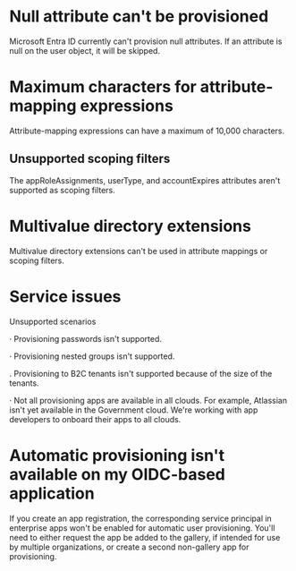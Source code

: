 <!-- PageHeader="manually add the attributes. To learn more, see Customize attribute mappings." -->


# Null attribute can't be provisioned

Microsoft Entra ID currently can't provision null attributes. If an attribute is null on the user object, it will be skipped.


# Maximum characters for attribute-mapping expressions

Attribute-mapping expressions can have a maximum of 10,000 characters.


## Unsupported scoping filters

The appRoleAssignments, userType, and accountExpires attributes aren't supported as scoping filters.


# Multivalue directory extensions

Multivalue directory extensions can't be used in attribute mappings or scoping filters.


# Service issues

Unsupported scenarios

· Provisioning passwords isn't supported.

· Provisioning nested groups isn't supported.

. Provisioning to B2C tenants isn't supported because of the size of the tenants.

· Not all provisioning apps are available in all clouds. For example, Atlassian isn't yet available in the Government cloud. We're working with app developers to onboard their apps to all clouds.


# Automatic provisioning isn't available on my OIDC-based application

If you create an app registration, the corresponding service principal in enterprise apps won't be enabled for automatic user provisioning. You'll need to either request the app be added to the gallery, if intended for use by multiple organizations, or create a second non-gallery app for provisioning.
